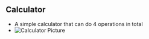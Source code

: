 ## Calculator 
- A simple calculator that can do 4 operations in total
- ![Calculator Picture]("C:\Users\Gürkan\Pictures\Screenshots")
